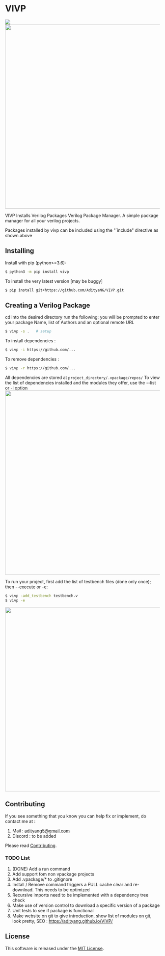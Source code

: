 # VIVP

<img src="https://img.shields.io/pypi/v/vivp.svg">

<img src="https://github.com/AdityaNG/VIVP/blob/main/docs/img/example1.png?raw=true" width="600">

VIVP Installs Verilog Packages
Verilog Package Manager. A simple package manager for all your verilog projects.

Packages installed by vivp can be included using the "`include" directive as shown above 

## Installing

Install with pip (python>=3.6):

```bash
$ python3 -m pip install vivp
```

To install the very latest version [may be buggy]
```bash
$ pip install git+https://github.com/AdityaNG/VIVP.git
```

## Creating a Verilog Package

cd into the desired directory run the following; you will be prompted to enter your package Name, list of Authors and an optional remote URL

```bash
$ vivp -s .   # setup
```
To install dependencies : 
```bash
$ vivp -i https://github.com/...
```
To remove dependencies : 
```bash
$ vivp -r https://github.com/...
```
All dependencies are stored at `project_directory/.vpackage/repos/`
To view the list of dependencies installed and the modules they offer, use the --list or -l option
<img src="https://github.com/AdityaNG/VIVP/blob/main/docs/img/example2.png?raw=true" width="600">

To run your project, first add the list of testbench files (done only once); then --execute or -e: 
```bash
$ vivp -add_testbench testbench.v
$ vivp -e
```

<img src="https://github.com/AdityaNG/VIVP/blob/main/docs/img/demo1.png?raw=true" width="600">

## Contributing
If you see something that you know you can help fix or implement, do contact me at :
1. Mail : adityang5@gmail.com
2. Discord : to be added

Please read [Contributing](https://github.com/AdityaNG/VIVP/blob/main/CONTRIBUTING.md).

### TODO List
1. (DONE) Add a run command
2. Add support fom non vpackage projects
3. Add .vpackage/* to .gitignore
4. Install / Remove command triggers a FULL cache clear and re-download. This needs to be optimized
5. Recursive imports need to be implemented with a dependency tree check
6. Make use of version control to download a specific version of a package
7. Unit tests to see if package is functional
8. Make website on git to give introduction, show list of modules on git, look pretty, SEO : https://adityang.github.io/VIVP/

## License

This software is released under the [MIT License](https://github.com/AdityaNG/VIVP/blob/main/LICENSE.txt).